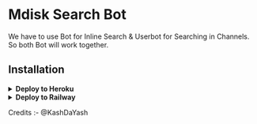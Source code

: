# Mdisk Search Bot

We have to use Bot for Inline Search & Userbot for Searching in Channels. So both Bot will work together.

## Installation

<details><summary><b>Deploy to Heroku</b></summary>
<p>
<br>
<a href="https://heroku.com/deploy?template=https://github.com/KashDaYash/MdiskSearchBot">
  <img src="https://www.herokucdn.com/deploy/button.svg" alt="Deploy">
</a>
</p>
</details>

<details>
  <summary><b>Deploy to Railway</b></summary>
<br/>

<p align="left">
[![Deploy on Railway](https://railway.app/button.svg)](https://railway.app/new/template/PbO0CD?referralCode=bg3WnK)
    
</p>
</details>

Credits :- @KashDaYash
